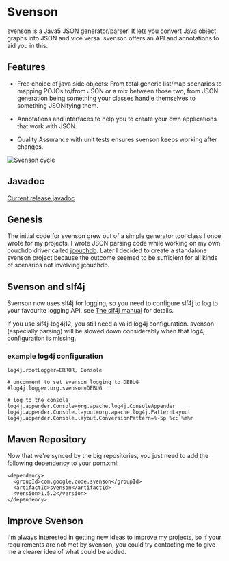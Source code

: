 # Svenson

svenson is a Java5 JSON generator/parser. It lets you convert Java object graphs into JSON and vice versa. svenson offers an API and annotations to aid you in this.

## Features

* Free choice of java side objects: From total generic list/map scenarios to mapping POJOs to/from JSON or a mix between those two, from JSON generation being something your classes handle themselves to something JSONifying them.

* Annotations and interfaces to help you to create your own applications that work with JSON.

* Quality Assurance with unit tests ensures svenson keeps working after changes.

![Svenson cycle](http://fforw.de/static/image/svenson-cycle.png)

## Javadoc
[Current release javadoc](http://fforw.de/static/svenson-javadoc/)


## Genesis

The initial code for svenson grew out of a simple generator tool class I once wrote for my projects. I wrote JSON parsing code while working on my own couchdb driver called [jcouchdb](http://code.google.com/p/jcouchdb/). Later I decided to create a standalone svenson project because the outcome seemed to be sufficient for all kinds of scenarios not involving jcouchdb.

## Svenson and slf4j

Svenson now uses slf4j for logging, so you need to configure slf4j to log to your favourite logging API. see [The slf4j manual](http://www.slf4j.org/manual.html) for details.

If you use slf4j-log4j12, you still need a valid log4j configuration. svenson (especially parsing) will be slowed down considerably when that log4j configuration is missing.

### example log4j configuration
    log4j.rootLogger=ERROR, Console

    # uncomment to set svenson logging to DEBUG
    #log4j.logger.org.svenson=DEBUG

    # log to the console
    log4j.appender.Console=org.apache.log4j.ConsoleAppender
    log4j.appender.Console.layout=org.apache.log4j.PatternLayout
    log4j.appender.Console.layout.ConversionPattern=%-5p %c: %m%n

## Maven Repository

Now that we're synced by the big repositories, you just need to add the following dependency to your pom.xml:

    <dependency>
      <groupId>com.google.code.svenson</groupId>
      <artifactId>svenson</artifactId>
      <version>1.5.2</version>
    </dependency>


## Improve Svenson
I'm always interested in getting new ideas to improve my projects, so
if your requirements are not met by svenson, you could try contacting me to give me a clearer idea of what could be added.
